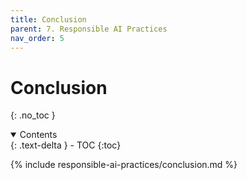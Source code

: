 ```yaml
---
title: Conclusion
parent: 7. Responsible AI Practices
nav_order: 5
---
```


# Conclusion
{: .no_toc }

<details open markdown="block">
  <summary>
    Contents
  </summary>
  {: .text-delta }
- TOC
{:toc}
</details>

{% include responsible-ai-practices/conclusion.md %}
